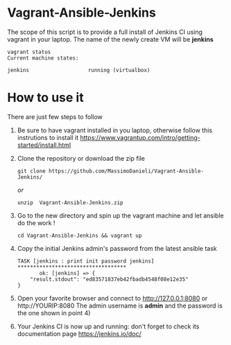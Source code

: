 # Vagrant-Ansible-Jenkins

The scope of this script is to provide a full install of Jenkins CI using vagrant in your laptop.
The name of the newly create VM will be **jenkins**

```
vagrant status
Current machine states:

jenkins                   running (virtualbox)
```

# How to use it

There are just few steps to follow

1) Be sure to have vagrant installed in you laptop, otherwise follow this instrutions to install it https://www.vagrantup.com/intro/getting-started/install.html

2) Clone the repository or download the zip file 

    `git clone https://github.com/MassimoDanieli/Vagrant-Ansible-Jenkins/`

    *or*

    `unzip  Vagrant-Ansible-Jenkins.zip`

3) Go to the new directory and spin up the vagrant machine and let ansible do the work !

    `cd Vagrant-Ansible-Jenkins && vagrant up`

4) Copy the initial Jenkins admin's password from the latest ansible task
    ```
    TASK [jenkins : print init password jenkins] ***********************************
           ok: [jenkins] => {
        "result.stdout": "ed83571837eb42fbadb4548f08e12e35"
    }
    ```
    

5) Open your favorite browser and connect to   http://127.0.0.1:8080 or http://YOURIP:8080 
The admin username is **admin** and the password is the one shown in point 4)

6) Your Jenkins CI is now up and running: don't forget to check its documentation page https://jenkins.io/doc/

